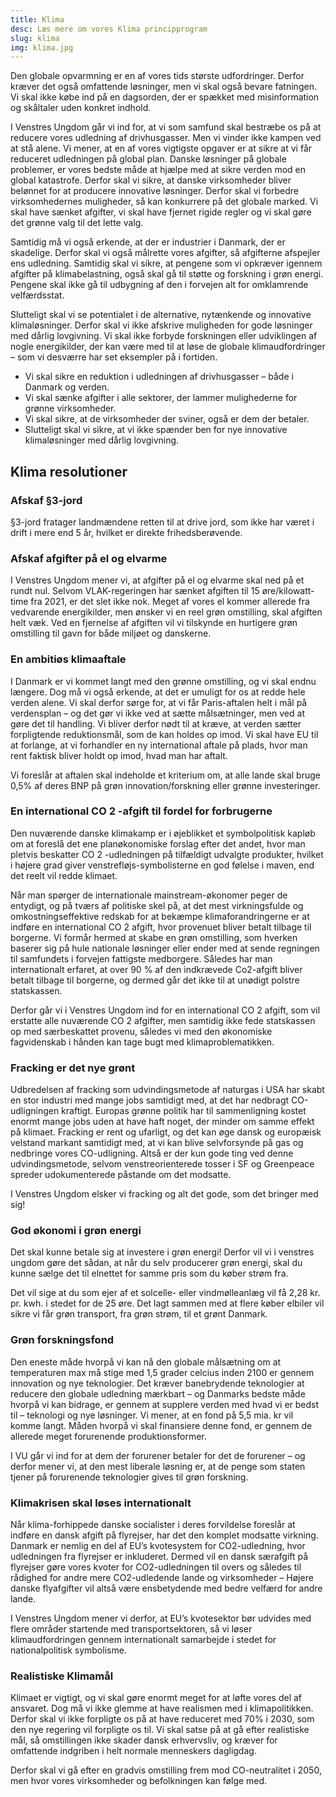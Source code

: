 ```yaml
---
title: Klima
desc: Læs mere om vores Klima principprogram
slug: klima
img: klima.jpg
---
```


Den globale opvarmning er en af vores tids største udfordringer. Derfor kræver det også omfattende løsninger, men vi skal også bevare fatningen. Vi skal ikke købe ind på en dagsorden, der er spækket med misinformation og skåltaler uden konkret indhold.

I Venstres Ungdom går vi ind for, at vi som samfund skal bestræbe os på at reducere vores udledning af drivhusgasser. Men vi vinder ikke kampen ved at stå alene. Vi mener, at en af vores vigtigste opgaver er at sikre at vi får reduceret udledningen på global plan. Danske løsninger på globale problemer, er vores bedste måde at hjælpe med at sikre verden mod en global katastrofe. Derfor skal vi sikre, at danske virksomheder bliver belønnet for at producere innovative løsninger. Derfor skal vi forbedre virksomhedernes muligheder, så kan konkurrere på det globale marked. Vi skal have sænket afgifter, vi skal have fjernet rigide regler og vi skal gøre det grønne valg til det lette valg.

Samtidig må vi også erkende, at der er industrier i Danmark, der er skadelige. Derfor skal vi også målrette vores afgifter, så afgifterne afspejler ens udledning. Samtidig skal vi sikre, at pengene som vi opkræver igennem afgifter på klimabelastning, også skal gå til støtte og forskning i grøn energi. Pengene skal ikke gå til udbygning af den i forvejen alt for omklamrende velfærdsstat.

Slutteligt skal vi se potentialet i de alternative, nytænkende og innovative klimaløsninger. Derfor skal vi ikke afskrive muligheden for gode løsninger med dårlig lovgivning. Vi skal ikke forbyde forskningen eller udviklingen af nogle energikilder, der kan være med til at løse de globale klimaudfordringer – som vi desværre har set eksempler på i fortiden.

- Vi skal sikre en reduktion i udledningen af drivhusgasser – både i Danmark og verden.
- Vi skal sænke afgifter i alle sektorer, der lammer mulighederne for grønne virksomheder.
- Vi skal sikre, at de virksomheder der sviner, også er dem der betaler.
- Slutteligt skal vi sikre, at vi ikke spænder ben for nye innovative klimaløsninger med dårlig lovgivning.

## Klima resolutioner

### Afskaf §3-jord

§3-jord fratager landmændene retten til at drive jord, som ikke har været i drift i mere end 5 år, hvilket er direkte frihedsberøvende.

### Afskaf afgifter på el og elvarme

I Venstres Ungdom mener vi, at afgifter på el og elvarme skal ned på et rundt nul. Selvom VLAK-regeringen har sænket afgiften til 15 øre/kilowatt-time fra 2021, er det slet ikke nok. Meget af vores el kommer allerede fra vedvarende energikilder, men ønsker vi en reel grøn omstilling, skal afgiften helt væk. Ved en fjernelse af afgiften vil vi tilskynde en hurtigere grøn omstilling til gavn for både miljøet og danskerne.

### En ambitiøs klimaaftale

I Danmark er vi kommet langt med den grønne omstilling, og vi skal endnu længere. Dog må vi også erkende, at det er umuligt for os at redde hele verden alene. Vi skal derfor sørge for, at vi får Paris-aftalen helt i mål på verdensplan – og det gør vi ikke ved at sætte målsætninger, men ved at gøre det til handling. Vi bliver derfor nødt til at kræve, at verden sætter forpligtende reduktionsmål, som de kan holdes op imod. Vi skal have EU til at forlange, at vi forhandler en ny international aftale på plads, hvor man rent faktisk bliver holdt op imod, hvad man har aftalt. 

Vi foreslår at aftalen skal indeholde et kriterium om, at alle lande skal bruge 0,5% af deres BNP på grøn innovation/forskning eller grønne investeringer.

### En international CO 2 -afgift til fordel for forbrugerne

Den nuværende danske klimakamp er i øjeblikket et symbolpolitisk kapløb om at foreslå det ene planøkonomiske forslag efter det andet, hvor man pletvis beskatter CO 2 -udledningen på tilfældigt udvalgte produkter, hvilket i højere grad giver venstrefløjs-symbolisterne en god følelse i maven, end det reelt vil redde klimaet. 

Når man spørger de internationale mainstream-økonomer peger de entydigt, og på tværs af politiske skel på, at det mest virkningsfulde og omkostningseffektive redskab for at bekæmpe klimaforandringerne er at indføre en international CO 2 afgift, hvor provenuet bliver betalt tilbage til borgerne. Vi formår hermed at skabe en grøn omstilling, som hverken baserer sig på hule nationale løsninger eller ender med at sende regningen til samfundets i forvejen fattigste medborgere. Således har man internationalt erfaret, at over 90 % af den indkrævede Co2-afgift bliver betalt tilbage til borgerne, og dermed går det ikke til at unødigt polstre statskassen. 

Derfor går vi i Venstres Ungdom ind for en international CO 2 afgift, som vil erstatte alle nuværende CO 2 afgifter, men samtidig ikke fede statskassen op med særbeskattet provenu, således vi med den økonomiske fagvidenskab i hånden kan tage bugt med klimaproblematikken.

### Fracking er det nye grønt

Udbredelsen af fracking som udvindingsmetode af naturgas i USA har skabt en stor industri med mange jobs samtidigt med, at det har nedbragt CO-udligningen kraftigt. Europas grønne politik har til sammenligning kostet enormt mange jobs uden at have haft noget, der minder om samme effekt på klimaet. Fracking er rent og ufarligt, og det kan øge dansk og europæisk velstand markant samtidigt med, at vi kan blive selvforsynde på gas og nedbringe vores CO-udligning. Altså er der kun gode ting ved denne udvindingsmetode, selvom venstreorienterede tosser i SF og Greenpeace spreder udokumenterede påstande om det modsatte. 

I Venstres Ungdom elsker vi fracking og alt det gode, som det bringer med sig!

### God økonomi i grøn energi

Det skal kunne betale sig at investere i grøn energi! Derfor vil vi i venstres ungdom gøre det sådan, at når du selv producerer grøn energi, skal du kunne sælge det til elnettet for samme pris som du køber strøm fra.

Det vil sige at du som ejer af et solcelle- eller vindmølleanlæg vil få 2,28 kr. pr. kwh. i stedet for de 25 øre. Det lagt sammen med at flere køber elbiler vil sikre vi får grøn transport, fra grøn strøm, til et grønt Danmark.

### Grøn forskningsfond

Den eneste måde hvorpå vi kan nå den globale målsætning om at temperaturen max må stige med 1,5 grader celcius inden 2100 er gennem innovation og nye teknologier. Det kræver banebrydende teknologier at reducere den globale udledning mærkbart – og Danmarks bedste måde hvorpå vi kan bidrage, er gennem at supplere verden med hvad vi er bedst til – teknologi og nye løsninger. Vi mener, at en fond på 5,5 mia. kr vil komme langt. Måden hvorpå vi skal finansiere denne fond, er gennem de allerede meget forurenende produktionsformer. 

I VU går vi ind for at dem der forurener betaler for det de forurener – og derfor mener vi, at den mest liberale løsning er, at de penge som staten tjener på forurenende teknologier gives til grøn forskning.

### Klimakrisen skal løses internationalt

Når klima-forhippede danske socialister i deres forvildelse foreslår at indføre en dansk afgift på flyrejser, har det den komplet modsatte virkning. Danmark er nemlig en del af EU’s kvotesystem for CO2-udledning, hvor udledningen fra flyrejser er inkluderet. Dermed vil en dansk særafgift på flyrejser gøre vores kvoter for CO2-udledningen til overs og således til rådighed for andre mere CO2-udledende lande og virksomheder – Højere danske flyafgifter vil altså være ensbetydende med bedre velfærd for andre lande. 

I Venstres Ungdom mener vi derfor, at EU’s kvotesektor bør udvides med flere områder startende med transportsektoren, så vi løser klimaudfordringen gennem internationalt samarbejde i stedet for nationalpolitisk symbolisme.

### Realistiske Klimamål

Klimaet er vigtigt, og vi skal gøre enormt meget for at løfte vores del af ansvaret. Dog må vi ikke glemme at have realismen med i klimapolitikken. Derfor skal vi ikke forpligte os på at have reduceret med 70% i 2030, som den nye regering vil forpligte os til. Vi skal satse på at gå efter realistiske mål, så omstillingen ikke skader dansk erhvervsliv, og kræver for omfattende indgriben i helt normale menneskers dagligdag. 

Derfor skal vi gå efter en gradvis omstilling frem mod CO-neutralitet i 2050, men hvor vores virksomheder og befolkningen kan følge med.